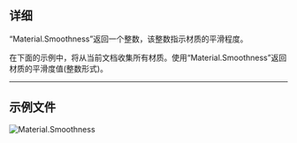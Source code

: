 ## 详细
“Material.Smoothness”返回一个整数，该整数指示材质的平滑程度。

在下面的示例中，将从当前文档收集所有材质。使用“Material.Smoothness”返回材质的平滑度值(整数形式)。
___
## 示例文件

![Material.Smoothness](./Revit.Elements.Material.Smoothness_img.jpg)
